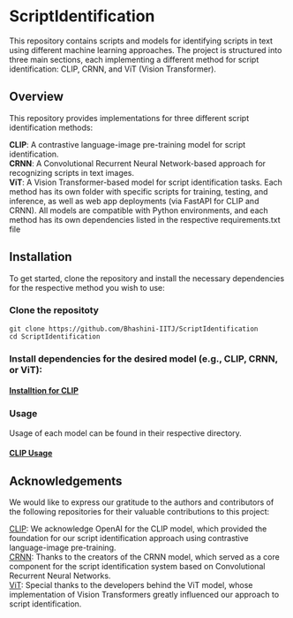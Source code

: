 # ScriptIdentification
This repository contains scripts and models for identifying scripts in text using different machine learning approaches. The project is structured into three main sections, each implementing a different method for script identification: CLIP, CRNN, and ViT (Vision Transformer).

## Overview

This repository provides implementations for three different script identification methods:

**CLIP**: A contrastive language-image pre-training model for script identification.\
**CRNN**: A Convolutional Recurrent Neural Network-based approach for recognizing scripts in text images.\
**ViT**: A Vision Transformer-based model for script identification tasks.
Each method has its own folder with specific scripts for training, testing, and inference, as well as web app deployments (via FastAPI for CLIP and CRNN). All models are compatible with Python environments, and each method has its own dependencies listed in the respective requirements.txt file

## Installation 
To get started, clone the repository and install the necessary dependencies for the respective method you wish to use:

### Clone the repositoty
```
git clone https://github.com/Bhashini-IITJ/ScriptIdentification
cd ScriptIdentification
``` 

### Install dependencies for the desired model (e.g., CLIP, CRNN, or ViT):

#### [Installtion for CLIP](clip/README.md#installation)

### Usage
Usage of each model can be found in their respective directory.

#### [CLIP Usage](clip/README.md#inference)


## Acknowledgements
We would like to express our gratitude to the authors and contributors of the following repositories for their valuable contributions to this project:

[CLIP](https://github.com/openai/CLIP): We acknowledge OpenAI for the CLIP model, which provided the foundation for our script identification approach using contrastive language-image pre-training.\
[CRNN](https://github.com/GitYCC/crnn-pytorch): Thanks to the creators of the CRNN model, which served as a core component for the script identification system based on Convolutional Recurrent Neural Networks.\
[ViT](https://github.com/lucidrains/vit-pytorch): Special thanks to the developers behind the ViT model, whose implementation of Vision Transformers greatly influenced our approach to script identification.
